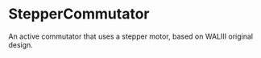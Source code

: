 # StepperCommutator

An active commutator that uses a stepper motor, based on WALIII original design. 
